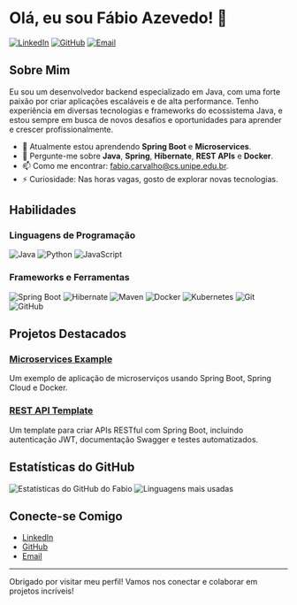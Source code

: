 # Olá, eu sou Fábio Azevedo! 👋

[![LinkedIn](https://img.shields.io/badge/LinkedIn-Connect-blue)](https://www.linkedin.com/in/fabioazvdo)
[![GitHub](https://img.shields.io/badge/GitHub-Follow-black)](https://github.com/fabioazvdo)
[![Email](https://img.shields.io/badge/Email-fabio.carvalho@cs.unipe.edu.br-red)](mailto:fabio.carvalho@cs.unipe.edu.br)

## Sobre Mim

Eu sou um desenvolvedor backend especializado em Java, com uma forte paixão por criar aplicações escaláveis e de alta performance. Tenho experiência em diversas tecnologias e frameworks do ecossistema Java, e estou sempre em busca de novos desafios e oportunidades para aprender e crescer profissionalmente.

- 🌱 Atualmente estou aprendendo **Spring Boot** e **Microservices**.
- 💬 Pergunte-me sobre **Java**, **Spring**, **Hibernate**, **REST APIs** e **Docker**.
- 📫 Como me encontrar: [fabio.carvalho@cs.unipe.edu.br](mailto:fabio.carvalho@cs.unipe.edu.br).
- ⚡ Curiosidade: Nas horas vagas, gosto de explorar novas tecnologias.

## Habilidades

### Linguagens de Programação

![Java](https://img.shields.io/badge/Java-ED8B00?style=for-the-badge&logo=java&logoColor=white)
![Python](https://img.shields.io/badge/Python-3776AB?style=for-the-badge&logo=python&logoColor=white)
![JavaScript](https://img.shields.io/badge/JavaScript-F7DF1E?style=for-the-badge&logo=javascript&logoColor=black)

### Frameworks e Ferramentas

![Spring Boot](https://img.shields.io/badge/Spring%20Boot-6DB33F?style=for-the-badge&logo=spring-boot&logoColor=white)
![Hibernate](https://img.shields.io/badge/Hibernate-59666C?style=for-the-badge&logo=hibernate&logoColor=white)
![Maven](https://img.shields.io/badge/Maven-C71A36?style=for-the-badge&logo=apache-maven&logoColor=white)
![Docker](https://img.shields.io/badge/Docker-2496ED?style=for-the-badge&logo=docker&logoColor=white)
![Kubernetes](https://img.shields.io/badge/Kubernetes-326CE5?style=for-the-badge&logo=kubernetes&logoColor=white)
![Git](https://img.shields.io/badge/Git-F05032?style=for-the-badge&logo=git&logoColor=white)
![GitHub](https://img.shields.io/badge/GitHub-181717?style=for-the-badge&logo=github&logoColor=white)

## Projetos Destacados

### [Microservices Example](https://github.com/fabioazvdo/microservices-example)
Um exemplo de aplicação de microserviços usando Spring Boot, Spring Cloud e Docker.

### [REST API Template](https://github.com/fabioazvdo/spring-boot-rest-api-template)
Um template para criar APIs RESTful com Spring Boot, incluindo autenticação JWT, documentação Swagger e testes automatizados.

## Estatísticas do GitHub

![Estatísticas do GitHub do Fabio](https://github-readme-stats.vercel.app/api?username=fabioazvdo&show_icons=true&theme=radical)
![Linguagens mais usadas](https://github-readme-stats.vercel.app/api/top-langs/?username=fabioazvdo&layout=compact&theme=radical)

## Conecte-se Comigo

- [LinkedIn](https://www.linkedin.com/in/fabioazvdo)
- [GitHub](https://github.com/fabioazvdo)
- [Email](mailto:fabio.carvalho@cs.unipe.edu.br)

---

Obrigado por visitar meu perfil! Vamos nos conectar e colaborar em projetos incríveis!
